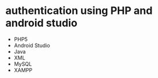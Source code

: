 # authentication using PHP and android studio

<ul>
<li>PHP5</li>
<li>Android Studio</li>
<li>Java</li>
<li>XML</li>
<li>MySQL</li>
<li>XAMPP</li>

</ul>
